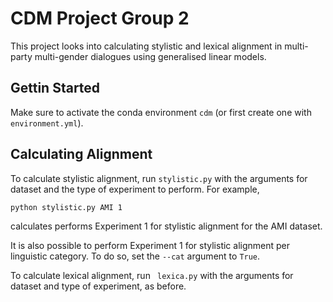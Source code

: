 # CDM Project Group 2

This project looks into calculating stylistic and lexical alignment in multi-party multi-gender dialogues using generalised linear models.

## Gettin Started

Make sure to activate the conda environment `cdm` (or first create one with `environment.yml`).

## Calculating Alignment
To calculate stylistic alignment, run `stylistic.py` with the arguments for dataset and the type of experiment to perform. For example,
```
python stylistic.py AMI 1
```
calculates performs Experiment 1 for stylistic alignment for the AMI dataset.

It is also possible to perform Experiment 1 for stylistic alignment per linguistic category. To do so, set the `--cat` argument to `True`. 

To calculate lexical alignment, run ` lexica.py` with the arguments for dataset and type of experiment, as before.
